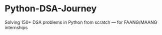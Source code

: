 # Python-DSA-Journey
Solving 150+ DSA problems in Python from scratch — for FAANG/MAANG internships
